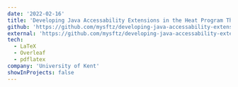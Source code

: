 ```yaml
---
date: '2022-02-16'
title: 'Developing Java Accessability Extensions in the Heat Program Thesis'
github: 'https://github.com/mysftz/developing-java-accessability-extensions-in-the-heat-program-thesis'
external: 'https://github.com/mysftz/developing-java-accessability-extensions-in-the-heat-program-thesis/Thesis/document/main.pdf'
tech:
  - LaTeX
  - Overleaf
  - pdflatex
company: 'University of Kent'
showInProjects: false
---
```

